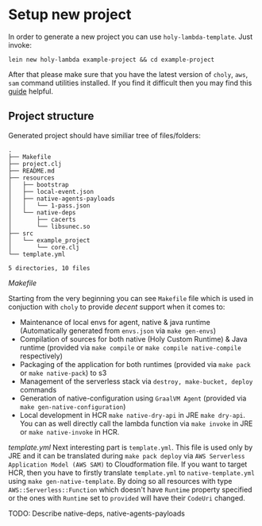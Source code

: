 # Setup new project

In order to generate a new project you can use `holy-lambda-template`. Just invoke:
```
lein new holy-lambda example-project && cd example-project
```

After that please make sure that you have the latest version of `choly`, `aws`, `sam`
command utilities installed. If you find it difficult then you may find this [guide](https://cljdoc.org/d/fierycod/holy-lambda/CURRENT/doc/1-02-new-project) helpful.

## Project structure
Generated project should have similiar tree of files/folders:
```
.
├── Makefile
├── project.clj
├── README.md
├── resources
│   ├── bootstrap
│   ├── local-event.json
│   ├── native-agents-payloads
│   │   └── 1-pass.json
│   └── native-deps
│       ├── cacerts
│       └── libsunec.so
├── src
│   └── example_project
│       └── core.clj
└── template.yml

5 directories, 10 files
```

*Makefile*

Starting from the very beginning you can see `Makefile` file which is used in conjuction with `choly` to provide *decent* support when it comes to:
- Maintenance of local envs for agent, native & java runtime (Automatically generated from `envs.json` via `make gen-envs`)
- Compilation of sources for both native (Holy Custom Runtime) & Java runtime (provided via `make compile` or `make compile native-compile` respectively)
- Packaging of the application for both runtimes (provided via `make pack` or `make native-pack`) to s3
- Management of the serverless stack via `destroy, make-bucket, deploy` commands
- Generation of native-configuration using `GraalVM Agent` (provided via `make gen-native-configuration`)
- Local development in HCR `make native-dry-api` in JRE `make dry-api`. You can as well directly call the lambda function via `make invoke` in JRE or `make native-invoke` in HCR.

*template.yml*
Next interesting part is `template.yml`. This file is used only by JRE and it can be translated during `make pack deploy` via `AWS Serverless Application Model (AWS SAM)` to Cloudformation file. If you want to target HCR, then you have to firstly translate `template.yml` to `native-template.yml` using `make gen-native-template`. By doing so
all resources with type `AWS::Serverless::Function` which doesn't have `Runtime` property specified or the ones with `Runtime` set to `provided` will have their `CodeUri` changed.

TODO: Describe native-deps, native-agents-payloads
